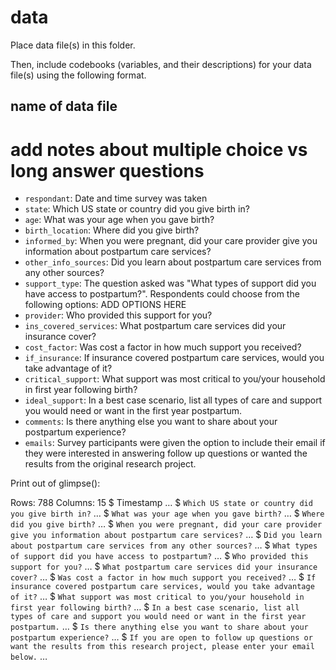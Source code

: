 # data

Place data file(s) in this folder.

Then, include codebooks (variables, and their descriptions) for your data file(s)
using the following format.


## name of data file

# add notes about multiple choice vs long answer questions

- `respondant`: Date and time survey was taken
- `state`: Which US state or country did you give birth in? 
- `age`: What was your age when you gave birth?
- `birth_location`: Where did you give birth?
- `informed_by`: When you were pregnant, did your care provider give you information about postpartum care services?
- `other_info_sources`: Did you learn about postpartum care services from any other sources?
- `support_type`: The question asked was "What types of support did you have access to postpartum?". Respondents could choose from the following options: ADD OPTIONS HERE
- `provider`: Who provided this support for you?
- `ins_covered_services`: What postpartum care services did your insurance cover?
- `cost_factor`: Was cost a factor in how much support you received?
- `if_insurance`: If insurance covered postpartum care services, would you take advantage of it?
- `critical_support`: What support was most critical to you/your household in first year following birth?
- `ideal_support`: In a best case scenario, list all types of care and support you would need or want in the first year postpartum. 
- `comments`: Is there anything else you want to share about your postpartum experience?
- `emails`: Survey participants were given the option to include their email if they were interested in answering follow up questions or wanted the results from the original research project.

Print out of glimpse():

Rows: 788
Columns: 15
$ Timestamp                                                                                                               <dttm> …
$ `Which US state or country did you give birth in?`                                                                      <chr> …
$ `What was your age when you gave birth?`                                                                                <chr> …
$ `Where did you give birth?`                                                                                             <chr> …
$ `When you were pregnant, did your care provider give you information about postpartum care services?`                   <chr> …
$ `Did you learn about postpartum care services from any other sources?`                                                  <chr> …
$ `What types of support did you have access to postpartum?`                                                              <chr> …
$ `Who provided this support for you?`                                                                                    <chr> …
$ `What postpartum care services did your insurance cover?`                                                               <chr> …
$ `Was cost a factor in how much support you received?`                                                                   <chr> …
$ `If insurance covered postpartum care services, would you take advantage of it?`                                        <chr> …
$ `What support was most critical to you/your household in first year following birth?`                                   <chr> …
$ `In a best case scenario, list all types of care and support you would need or want in the first year postpartum.`      <chr> …
$ `Is there anything else you want to share about your postpartum experience?`                                            <chr> …
$ `If you are open to follow up questions or want the results from this research project, please enter your email below.` <chr> …
